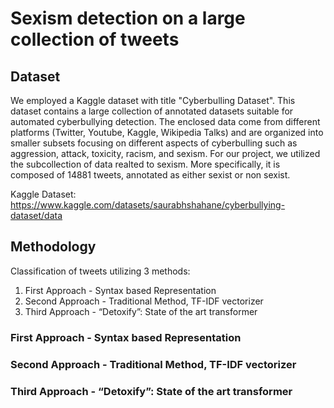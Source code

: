 # Sexism detection on a large collection of tweets

## Dataset

We employed a Kaggle dataset with title "Cyberbulling Dataset". This dataset contains a large collection of annotated datasets suitable for automated cyberbullying detection. The enclosed data come from different platforms (Twitter, Youtube, Kaggle, Wikipedia Talks) and are organized into smaller subsets focusing on different aspects of cyberbulling such as aggression, attack, toxicity, racism, and sexism. For our project, we utilized the subcollection of data realted to sexism. More specifically, it is composed of 14881 tweets, annotated as either sexist or non sexist. 

Kaggle Dataset: https://www.kaggle.com/datasets/saurabhshahane/cyberbullying-dataset/data


## Methodology
Classification of tweets utilizing 3 methods:
1. First Approach - Syntax based Representation
2. Second Approach - Traditional Method, TF-IDF vectorizer
3. Third Approach - “Detoxify”: State of the art transformer

### First Approach - Syntax based Representation

### Second Approach - Traditional Method, TF-IDF vectorizer

### Third Approach - “Detoxify”: State of the art transformer
